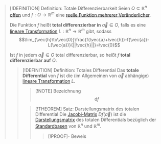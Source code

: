 >[!DEFINITION] Definition: Totale Differenzierbarkeit
>Seien $O\subseteq\mathbb{R}^n$ [offen](../../../../Topologie/Offene%20Menge.md) und $f: O\to\mathbb{R}^m$ eine [reelle Funktion mehrerer Veränderlicher](../Reelle%20Funktion%20mehrerer%20Veränderlicher.md).
>
>Die Funktion $f$ heißt **total differenzierbar in** $\vec{a}\in O$, falls es eine [lineare Transformation](../../../../Lineare%20Algebra/Abstrakte%20lineare%20Algebra/Lineare%20Transformationen/Lineare%20Transformation.md) $L: \mathbb{R}^n\to\mathbb{R}^m$ gibt, sodass
>$$\lim_{\vec{h}\to\vec{0}}\frac{f(\vec{a}+\vec{h})-f(\vec{a})-L(\vec{a})}{||\vec{h}||}=\vec{0}$$
>
>Ist $f$ in jedem $\vec{a}\in O$ total differenzierbar, so heißt $f$ **total differenzierbar auf** $O$.
>
>>[!DEFINITION] Definition: Totales Differential
>>Das **totale Differential** von $f$ ist die (im Allgemeinen von $\vec{a}$ abhängige) [lineare Transformation](../../../../Lineare%20Algebra/Abstrakte%20lineare%20Algebra/Lineare%20Transformationen/Lineare%20Transformation.md) $L$.
>>>[!NOTE] Bezeichnung
>>>$$\mathrm{d}f$$
>>
>>>[!THEOREM] Satz: Darstellungsmatrix des totalen Differential
>>>Die [Jacobi-Matrix](Jacobi-Matrix.md) $Df(\vec{a})$ ist die [Darstellungsmatrix](../../../../Lineare%20Algebra/Abstrakte%20lineare%20Algebra/Lineare%20Transformationen/Matrizendarstellung.md) des totalen Differentials bezüglich der [Standardbasen](../../../../Lineare%20Algebra/Vektoren%20als%20Matrizen/Reelle%20Vektoren/Standardbasis.md) von $\mathbb{R}^n$ und $\mathbb{R}^m$.
>>>>[!PROOF]- Beweis

